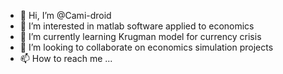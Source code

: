 - 👋 Hi, I’m @Cami-droid
- 👀 I’m interested in matlab software applied to economics
- 🌱 I’m currently learning Krugman model for currency crisis
- 💞️ I’m looking to collaborate on economics simulation projects
- 📫 How to reach me ...

<!---
Cami-droid/Cami-droid is a ✨ special ✨ repository because its `README.md` (this file) appears on your GitHub profile.
You can click the Preview link to take a look at your changes.
--->
